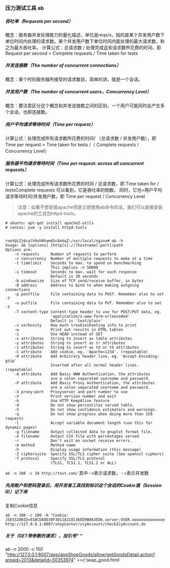 ### 压力测试工具 ab


##### 吞吐率（Requests per second）
概念：服务器并发处理能力的量化描述，单位是reqs/s，指的是某个并发用户数下单位时间内处理的请求数。某个并发用户数下单位时间内能处理的最大请求数，称之为最大吞吐率。
计算公式：总请求数 / 处理完成这些请求数所花费的时间，即
Request per second = Complete requests / Time taken for tests

##### 并发连接数（The number of concurrent connections）
概念：某个时刻服务器所接受的请求数目，简单的讲，就是一个会话。

##### 并发用户数（The number of concurrent users，Concurrency Level）
概念：要注意区分这个概念和并发连接数之间的区别，一个用户可能同时会产生多个会话，也即连接数。

##### 用户平均请求等待时间（Time per request）
计算公式：处理完成所有请求数所花费的时间/ （总请求数 / 并发用户数），即
Time per request = Time taken for tests /（ Complete requests / Concurrency Level）

##### 服务器平均请求等待时间（Time per request: across all concurrent requests）
计算公式：处理完成所有请求数所花费的时间 / 总请求数，即
Time taken for / testsComplete requests
可以看到，它是吞吐率的倒数。
同时，它也=用户平均请求等待时间/并发用户数，即
Time per request / Concurrency Level









>注意：如果不想安装apache但是又想使用ab命令的话，我们可以直接安装apache的工具包httpd-tools。


```
# ubuntu: apt-get install apache2-utils  
# centos: yum -y install httpd-tools


root@iZj6calh9xh0ham45c8ekqZ:/usr/local/nginx# ab -h
Usage: ab [options] [http[s]://]hostname[:port]/path
Options are:
    -n requests     Number of requests to perform
    -c concurrency  Number of multiple requests to make at a time
    -t timelimit    Seconds to max. to spend on benchmarking
                    This implies -n 50000
    -s timeout      Seconds to max. wait for each response
                    Default is 30 seconds
    -b windowsize   Size of TCP send/receive buffer, in bytes
    -B address      Address to bind to when making outgoing connections
    -p postfile     File containing data to POST. Remember also to set -T
    -u putfile      File containing data to PUT. Remember also to set -T
    -T content-type Content-type header to use for POST/PUT data, eg.
                    'application/x-www-form-urlencoded'
                    Default is 'text/plain'
    -v verbosity    How much troubleshooting info to print
    -w              Print out results in HTML tables
    -i              Use HEAD instead of GET
    -x attributes   String to insert as table attributes
    -y attributes   String to insert as tr attributes
    -z attributes   String to insert as td or th attributes
    -C attribute    Add cookie, eg. 'Apache=1234'. (repeatable)
    -H attribute    Add Arbitrary header line, eg. 'Accept-Encoding: gzip'
                    Inserted after all normal header lines. (repeatable)
    -A attribute    Add Basic WWW Authentication, the attributes
                    are a colon separated username and password.
    -P attribute    Add Basic Proxy Authentication, the attributes
                    are a colon separated username and password.
    -X proxy:port   Proxyserver and port number to use
    -V              Print version number and exit
    -k              Use HTTP KeepAlive feature
    -d              Do not show percentiles served table.
    -S              Do not show confidence estimators and warnings.
    -q              Do not show progress when doing more than 150 requests
    -l              Accept variable document length (use this for dynamic pages)
    -g filename     Output collected data to gnuplot format file.
    -e filename     Output CSV file with percentages served
    -r              Don't exit on socket receive errors.
    -m method       Method name
    -h              Display usage information (this message)
    -Z ciphersuite  Specify SSL/TLS cipher suite (See openssl ciphers)
    -f protocol     Specify SSL/TLS protocol
                    (TLS1, TLS1.1, TLS1.2 or ALL)
```


`ab -n 100 -c 10 http://test.com/`
其中`－n`表示请求数，`－c`表示并发数




##### 先用账户和密码登录后，用开发者工具找到标识这个会话的Cookie值（Session ID）记下来

复制Cookie信息

```
ab -n 100 -c 100 -H "Cookie: JSESSIONID=01BCDA8D30F3011A1C8136ED9B0A3ED6.server;USER.oooooooooooooooo=ab84b0125a24ecb263c6b677b989683ca26da6b4076ae09e1d5ccb8595a92a6d28233e61d860c9d0b745b0dfd8426494"  http://127.0.0.1:8007/shopCenter/zcyAccount/checkZcyAccount.do
```


##### 关于（GET带参数的请求），加引号" "

ab -n 2000 -c 150 "http://127.0.0.1:8007/app/appShopGoods/allow/getGoodsDetail.action?areaid=2013&detailid=50353974"  >>c:\wap_good.html
